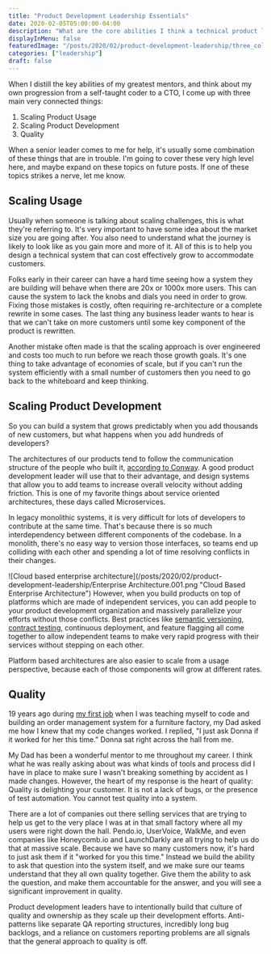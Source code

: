 ```yaml
---
title: "Product Development Leadership Essentials"
date: 2020-02-05T05:00:00-04:00
description: "What are the core abilities I think a technical product leader needs to have?"
displayInMenu: false
featuredImage: "/posts/2020/02/product-development-leadership/three_columns.jpg"
categories: ["leadership"]
draft: false
---
```

When I distill the key abilities of my greatest mentors, and think about my own progression from a self-taught coder to a CTO, I come up with three main very connected things:

1. Scaling Product Usage
1. Scaling Product Development
1. Quality

When a senior leader comes to me for help, it's usually some combination of these things that are in trouble.  I'm going to cover these very high level here, and maybe expand on these topics on future posts.  If one of these topics strikes a nerve, let me know.

## Scaling Usage
Usually when someone is talking about scaling challenges, this is what they're referring to.  It's very important to have some idea about the market size you are going after.  You also need to understand what the journey is likely to look like as you gain more and more of it.  All of this is to help you design a technical system that can cost effectively grow to accommodate customers.

Folks early in their career can have a hard time seeing how a system they are building will behave when there are 20x or 1000x more users.  This can cause the system to lack the knobs and dials you need in order to grow.  Fixing those mistakes is costly, often requiring re-architecture or a complete rewrite in some cases.  The last thing any business leader wants to hear is that we can't take on more customers until some key component of the product is rewritten.

Another mistake often made is that the scaling approach is over engineered and costs too much to run before we reach those growth goals.  It's one thing to take advantage of economies of scale, but if you can't run the system efficiently with a small number of customers then you need to go back to the whiteboard and keep thinking.

## Scaling Product Development
So you can build a system that grows predictably when you add thousands of new customers, but what happens when you add hundreds of developers?

The architectures of our products tend to follow the communication structure of the people who built it, [according to Conway](https://en.wikipedia.org/wiki/Conway%27s_law).  A good product development leader will use that to their advantage, and design systems that allow you to add teams to increase overall velocity without adding friction.  This is one of my favorite things about service oriented architectures, these days called Microservices.

In legacy monolithic systems, it is very difficult for lots of developers to contribute at the same time.  That's because there is so much interdependency between different components of the codebase.  In a monolith, there's no easy way to version those interfaces, so teams end up colliding with each other and spending a lot of time resolving conflicts in their changes.

![Cloud based enterprise architecture](/posts/2020/02/product-development-leadership/Enterprise Architecture.001.png "Cloud Based Enterprise Architecture")
However, when you build products on top of platforms which are made of independent services, you can add people to your product development organization and massively parallelize your efforts without those conflicts.  Best practices like [semantic versioning](https://semver.org/), [contract testing](https://docs.pact.io/), continuous deployment, and feature flagging all come together to allow independent teams to make very rapid progress with their services without stepping on each other.

Platform based architectures are also easier to scale from a usage perspective, because each of those components will grow at different rates.

## Quality
19 years ago during [my first job](https://eason.blog/posts/2020/02/my-first-job/) when I was teaching myself to code and building an order management system for a furniture factory, my Dad asked me how I knew that my code changes worked.  I replied, "I just ask Donna if it worked for her this time."  Donna sat right across the hall from me.

My Dad has been a wonderful mentor to me throughout my career.  I think what he was really asking about was what kinds of tools and process did I have in place to make sure I wasn't breaking something by accident as I made changes.  However, the heart of my response is the heart of quality:  Quality is delighting your customer.  It is not a lack of bugs, or the presence of test automation.  You cannot test quality into a system.  

There are a lot of companies out there selling services that are trying to help us get to the very place I was at in that small factory where all my users were right down the hall.  Pendo.io, UserVoice, WalkMe, and even companies like Honeycomb.io and LaunchDarkly are all trying to help us do that at massive scale.  Because we have so many customers now, it's hard to just ask them if it "worked for you this time."  Instead we build the ability to ask that question into the system itself, and we make sure our teams understand that they all own quality together.  Give them the ability to ask the question, and make them accountable for the answer, and you will see a significant improvement in quality.  

Product development leaders have to intentionally build that culture of quality and ownership as they scale up their development efforts.  Anti-patterns like separate QA reporting structures, incredibly long bug backlogs, and a reliance on customers reporting problems are all signals that the general approach to quality is off.
